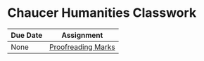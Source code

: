 # Chaucer Humanities Classwork

| Due Date | Assignment |
|----------|------------|
|None | [Proofreading Marks](lang/ProofreadingMarks.pdf) |

